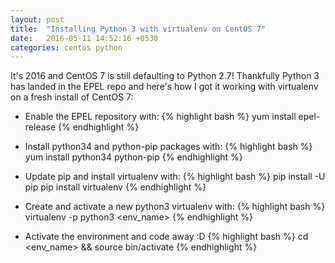 ```yaml
---
layout: post
title:  "Installing Python 3 with virtualenv on CentOS 7"
date:   2016-05-11 14:52:16 +0530
categories: centos python
---
```

It's 2016 and CentOS 7 is still defaulting to Python 2.7! Thankfully Python 3 has landed in the EPEL repo and here's how I got it working with virtualenv on a fresh install of CentOS 7:

* Enable the EPEL repository with:
{% highlight bash %}
yum install epel-release
{% endhighlight %}

* Install python34 and python-pip packages with:
{% highlight bash %}
yum install python34 python-pip
{% endhighlight %}

* Update pip and install virtualenv with:
{% highlight bash %}
pip install -U pip
pip install virtualenv
{% endhighlight %}

* Create and activate a new python3 virtualenv with:
{% highlight bash %}
virtualenv -p python3 <env_name>
{% endhighlight %}

* Activate the environment and code away :D
{% highlight bash %}
cd <env_name> && source bin/activate
{% endhighlight %}
